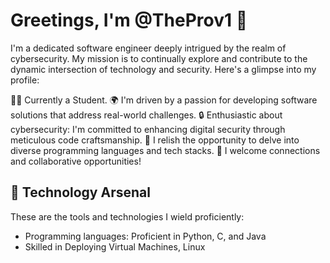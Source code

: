 # Greetings, I'm @TheProv1 👋

I'm a dedicated software engineer deeply intrigued by the realm of cybersecurity. My mission is to continually explore and contribute to the dynamic intersection of technology and security. Here's a glimpse into my profile:

👨‍💻 Currently a Student.
🌍 I'm driven by a passion for developing software solutions that address real-world challenges.
🔒 Enthusiastic about cybersecurity: I'm committed to enhancing digital security through meticulous code craftsmanship.
🚀 I relish the opportunity to delve into diverse programming languages and tech stacks.
💬 I welcome connections and collaborative opportunities!

## 🔧 Technology Arsenal

These are the tools and technologies I wield proficiently:

- Programming languages: Proficient in Python, C, and Java
- Skilled in Deploying Virtual Machines, Linux
